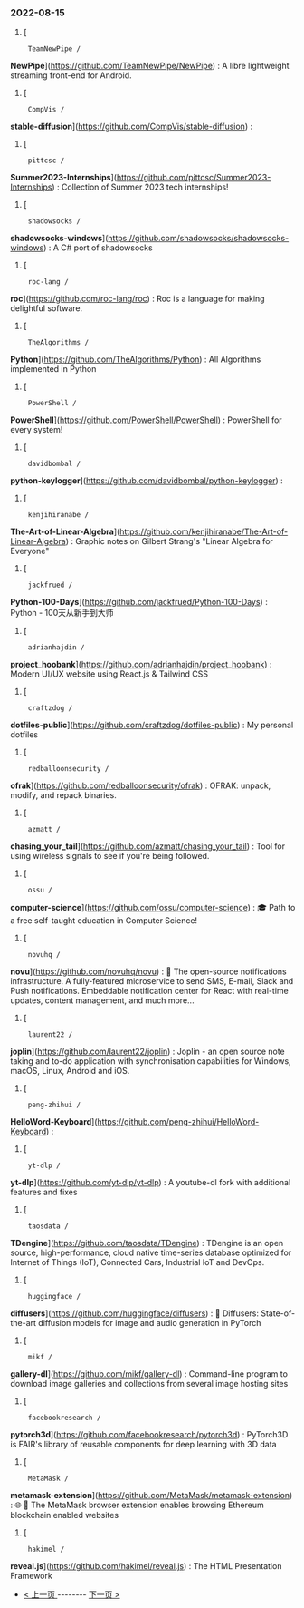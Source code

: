 ### 2022-08-15 
1. [
    

        TeamNewPipe /
**NewPipe**](https://github.com/TeamNewPipe/NewPipe) : A libre lightweight streaming front-end for Android.
1. [
    

        CompVis /
**stable-diffusion**](https://github.com/CompVis/stable-diffusion) : 
1. [
    

        pittcsc /
**Summer2023-Internships**](https://github.com/pittcsc/Summer2023-Internships) : Collection of Summer 2023 tech internships!
1. [
    

        shadowsocks /
**shadowsocks-windows**](https://github.com/shadowsocks/shadowsocks-windows) : A C# port of shadowsocks
1. [
    

        roc-lang /
**roc**](https://github.com/roc-lang/roc) : Roc is a language for making delightful software.
1. [
    

        TheAlgorithms /
**Python**](https://github.com/TheAlgorithms/Python) : All Algorithms implemented in Python
1. [
    

        PowerShell /
**PowerShell**](https://github.com/PowerShell/PowerShell) : PowerShell for every system!
1. [
    

        davidbombal /
**python-keylogger**](https://github.com/davidbombal/python-keylogger) : 
1. [
    

        kenjihiranabe /
**The-Art-of-Linear-Algebra**](https://github.com/kenjihiranabe/The-Art-of-Linear-Algebra) : Graphic notes on Gilbert Strang's "Linear Algebra for Everyone"
1. [
    

        jackfrued /
**Python-100-Days**](https://github.com/jackfrued/Python-100-Days) : Python - 100天从新手到大师
1. [
    

        adrianhajdin /
**project_hoobank**](https://github.com/adrianhajdin/project_hoobank) : Modern UI/UX website using React.js & Tailwind CSS
1. [
    

        craftzdog /
**dotfiles-public**](https://github.com/craftzdog/dotfiles-public) : My personal dotfiles
1. [
    

        redballoonsecurity /
**ofrak**](https://github.com/redballoonsecurity/ofrak) : OFRAK: unpack, modify, and repack binaries.
1. [
    

        azmatt /
**chasing_your_tail**](https://github.com/azmatt/chasing_your_tail) : Tool for using wireless signals to see if you're being followed.
1. [
    

        ossu /
**computer-science**](https://github.com/ossu/computer-science) : 🎓 Path to a free self-taught education in Computer Science!
1. [
    

        novuhq /
**novu**](https://github.com/novuhq/novu) : 🚀 The open-source notifications infrastructure. A fully-featured microservice to send SMS, E-mail, Slack and Push notifications. Embeddable notification center for React with real-time updates, content management, and much more...
1. [
    

        laurent22 /
**joplin**](https://github.com/laurent22/joplin) : Joplin - an open source note taking and to-do application with synchronisation capabilities for Windows, macOS, Linux, Android and iOS.
1. [
    

        peng-zhihui /
**HelloWord-Keyboard**](https://github.com/peng-zhihui/HelloWord-Keyboard) : 
1. [
    

        yt-dlp /
**yt-dlp**](https://github.com/yt-dlp/yt-dlp) : A youtube-dl fork with additional features and fixes
1. [
    

        taosdata /
**TDengine**](https://github.com/taosdata/TDengine) : TDengine is an open source, high-performance, cloud native time-series database optimized for Internet of Things (IoT), Connected Cars, Industrial IoT and DevOps.
1. [
    

        huggingface /
**diffusers**](https://github.com/huggingface/diffusers) : 🤗 Diffusers: State-of-the-art diffusion models for image and audio generation in PyTorch
1. [
    

        mikf /
**gallery-dl**](https://github.com/mikf/gallery-dl) : Command-line program to download image galleries and collections from several image hosting sites
1. [
    

        facebookresearch /
**pytorch3d**](https://github.com/facebookresearch/pytorch3d) : PyTorch3D is FAIR's library of reusable components for deep learning with 3D data
1. [
    

        MetaMask /
**metamask-extension**](https://github.com/MetaMask/metamask-extension) : 🌐 🔌 The MetaMask browser extension enables browsing Ethereum blockchain enabled websites
1. [
    

        hakimel /
**reveal.js**](https://github.com/hakimel/reveal.js) : The HTML Presentation Framework 

- [ < 上一页 ](https://github.com/able8/github-trending-daily-record/blob/master/2022-08-14.md) -------- [ 下一页 > ](https://github.com/able8/github-trending-daily-record/blob/master/2022-08-16.md)
